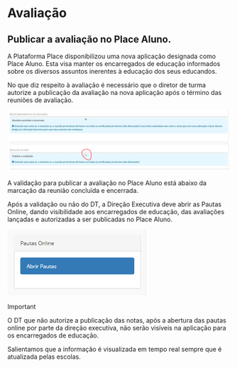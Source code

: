 ﻿# Avaliação 

## Publicar a avaliação no Place Aluno. 

A Plataforma Place disponibilizou uma nova aplicação designada como Place Aluno. Esta visa manter os encarregados de educação informados sobre os diversos assuntos inerentes à educação dos seus educandos. 


No que diz respeito à avaliação é necessário que o diretor de turma autorize a publicação da avaliação na nova aplicação após o término das reuniões de avaliação. 

![Publicar](../../images/Place21/Alunos/publicar.PNG)


A validação para publicar a avaliação no Place Aluno está abaixo da marcação da reunião concluída e encerrada. 


Após a validação ou não do DT, a Direção Executiva deve abrir as Pautas Online, dando visibilidade aos encarregados de educação, das avaliações lançadas e autorizadas a ser publicadas no Place Aluno. 

![Abrirpautas](../../images/Place21/Alunos/abrirpautas.PNG)
















> [!IMPORTANT]  
> O DT que não autorize a publicação das notas, após a abertura das pautas online por parte da direção executiva, não serão visíveis na aplicação para os encarregados de educação. 


Salientamos que a informação é visualizada em tempo real sempre que é atualizada pelas escolas.

